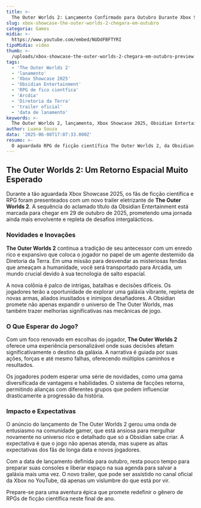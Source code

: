 ```yaml
---
title: >-
  The Outer Worlds 2: Lançamento Confirmado para Outubro Durante Xbox Showcase 2025
slug: xbox-showcase-the-outer-worlds-2-chegara-em-outubro
categoria: Games
midia: >-
  https://www.youtube.com/embed/NUDdFBFTYRI
tipoMidia: video
thumb: >-
  /uploads/xbox-showcase-the-outer-worlds-2-chegara-em-outubro-preview.jpg
tags:
  - 'The Outer Worlds 2'
  - 'lanamento'
  - 'Xbox Showcase 2025'
  - 'Obsidian Entertainment'
  - 'RPG de fico cientfica'
  - 'Arcdia'
  - 'Diretoria da Terra'
  - 'trailer oficial'
  - 'data de lanamento'
keywords: >-
  The Outer Worlds 2, lançamento, Xbox Showcase 2025, Obsidian Entertainment, RPG de ficção científica, Arcádia, Diretoria da Terra, trailer oficial, data de lançamento
author: Luana Souza
data: '2025-06-08T17:07:33.000Z'
resumo: >-
  O aguardado RPG de ficção científica The Outer Worlds 2, da Obsidian Entertainment, teve seu lançamento anunciado para 29 de outubro de 2025 na Xbox Showcase. Um novo trailer revela detalhes emocionantes da trama e mecânicas do jogo.
---
```


## The Outer Worlds 2: Um Retorno Espacial Muito Esperado

Durante a tão aguardada Xbox Showcase 2025, os fãs de ficção científica e RPG foram presenteados com um novo trailer eletrizante de **The Outer Worlds 2**. A sequência do aclamado título da Obsidian Entertainment está marcada para chegar em 29 de outubro de 2025, prometendo uma jornada ainda mais envolvente e repleta de desafios intergalácticos.

### Novidades e Inovações

**The Outer Worlds 2** continua a tradição de seu antecessor com um enredo rico e expansivo que coloca o jogador no papel de um agente destemido da Diretoria da Terra. Em uma missão para desvendar as misteriosas fendas que ameaçam a humanidade, você será transportado para Arcádia, um mundo crucial devido à sua tecnologia de salto espacial.

A nova colônia é palco de intrigas, batalhas e decisões difíceis. Os jogadores terão a oportunidade de explorar uma galáxia vibrante, repleta de novas armas, aliados inusitados e inimigos desafiadores. A Obsidian promete não apenas expandir o universo de The Outer Worlds, mas também trazer melhorias significativas nas mecânicas de jogo.

### O Que Esperar do Jogo?

Com um foco renovado em escolhas do jogador, **The Outer Worlds 2** oferece uma experiência personalizável onde suas decisões afetam significativamente o destino da galáxia. A narrativa é guiada por suas ações, forças e até mesmo falhas, oferecendo múltiplos caminhos e resultados.

Os jogadores podem esperar uma série de novidades, como uma gama diversificada de vantagens e habilidades. O sistema de facções retorna, permitindo alianças com diferentes grupos que podem influenciar drasticamente a progressão da história.

### Impacto e Expectativas

O anúncio do lançamento de The Outer Worlds 2 gerou uma onda de entusiasmo na comunidade gamer, que está ansiosa para mergulhar novamente no universo rico e detalhado que só a Obsidian sabe criar. A expectativa é que o jogo não apenas atenda, mas supere as altas expectativas dos fãs de longa data e novos jogadores.

Com a data de lançamento definida para outubro, resta pouco tempo para preparar suas consoles e liberar espaço na sua agenda para salvar a galáxia mais uma vez. O novo trailer, que pode ser assistido no canal oficial da Xbox no YouTube, dá apenas um vislumbre do que está por vir.

Prepare-se para uma aventura épica que promete redefinir o gênero de RPGs de ficção científica neste final de ano.
